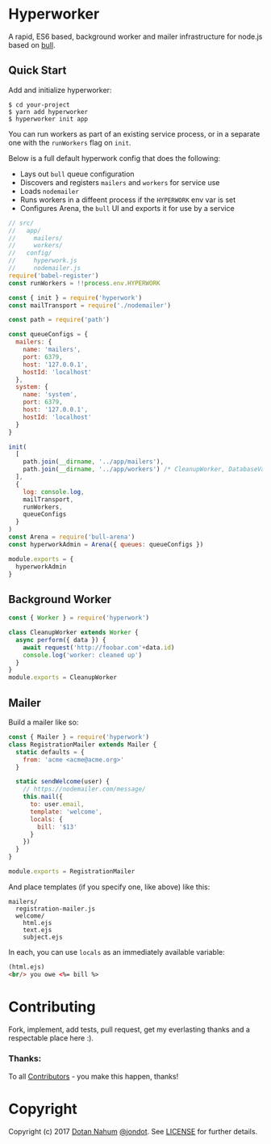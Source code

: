 # Hyperworker

A rapid, ES6 based, background worker and mailer infrastructure for node.js based on [bull](https://github.com/OptimalBits/bull).

## Quick Start

Add and initialize hyperworker:

```
$ cd your-project
$ yarn add hyperworker
$ hyperworker init app
```

You can run workers as part of an existing service process,
or in a separate one with the `runWorkers` flag on `init`. 


Below is a full default hyperwork config that does the following:

- Lays out `bull` queue configuration
- Discovers and registers `mailers` and `workers` for service use
- Loads `nodemailer`
- Runs workers in a diffeent process if the `HYPERWORK` env var is set
- Configures Arena, the `bull` UI and exports it for use by a service

```javascript
// src/
//   app/
//     mailers/
//     workers/
//   config/
//     hyperwork.js
//     nodemailer.js
require('babel-register')
const runWorkers = !!process.env.HYPERWORK

const { init } = require('hyperwork')
const mailTransport = require('./nodemailer')

const path = require('path')

const queueConfigs = {
  mailers: {
    name: 'mailers',
    port: 6379,
    host: '127.0.0.1',
    hostId: 'localhost'
  },
  system: {
    name: 'system',
    port: 6379,
    host: '127.0.0.1',
    hostId: 'localhost'
  }
}

init(
  [
    path.join(__dirname, '../app/mailers'),
    path.join(__dirname, '../app/workers') /* CleanupWorker, DatabaseVaccum */
  ],
  {
    log: console.log,
    mailTransport,
    runWorkers,
    queueConfigs
  }
)
const Arena = require('bull-arena')
const hyperworkAdmin = Arena({ queues: queueConfigs })

module.exports = {
  hyperworkAdmin
}
```

## Background Worker

```javascript
const { Worker } = require('hyperwork')

class CleanupWorker extends Worker {
  async perform({ data }) {
    await request('http://foobar.com'+data.id)
    console.log('worker: cleaned up')
  }
}
module.exports = CleanupWorker
```

## Mailer

Build a mailer like so:

```javascript
const { Mailer } = require('hyperwork')
class RegistrationMailer extends Mailer {
  static defaults = {
    from: 'acme <acme@acme.org>'
  }

  static sendWelcome(user) {
    // https://nodemailer.com/message/
    this.mail({
      to: user.email,
      template: 'welcome',
      locals: {
        bill: '$13'
      }
    })
  }
}

module.exports = RegistrationMailer
```

And place templates (if you specify one, like above) like this:

```
mailers/
  registration-mailer.js
  welcome/
    html.ejs
    text.ejs
    subject.ejs
```

In each, you can use `locals` as an immediately available variable:

```html
(html.ejs)
<br/> you owe <%= bill %>
```

# Contributing

Fork, implement, add tests, pull request, get my everlasting thanks and a respectable place here :).


### Thanks:

To all [Contributors](https://github.com/jondot/hyperworker/graphs/contributors) - you make this happen, thanks!


# Copyright

Copyright (c) 2017 [Dotan Nahum](http://gplus.to/dotan) [@jondot](http://twitter.com/jondot). See [LICENSE](LICENSE.txt) for further details.
